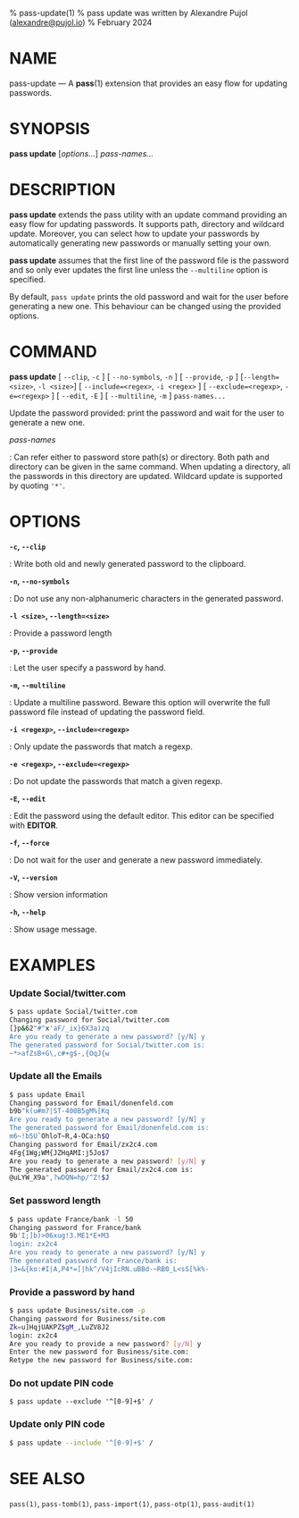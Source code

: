 % pass-update(1)
% pass update was written by Alexandre Pujol (alexandre@pujol.io)
% February 2024

# NAME

pass-update — A **pass**(1) extension that provides an easy flow for updating passwords.

# SYNOPSIS

**pass update** [*options…*] *pass-names...*

# DESCRIPTION

**pass update** extends the pass utility with an update command providing an easy flow for updating passwords. It supports path, directory and wildcard update. Moreover, you can select how to update your passwords by automatically
generating new passwords or manually setting your own.

**pass update** assumes that the first line of the password file is the password and so only ever updates the first line unless the `--multiline` option is specified.

By default, `pass update` prints the old password and wait for the user before generating a new one. This behaviour can be changed using the provided options.

# COMMAND

**pass update** [ `--clip`, `-c` ] [ `--no-symbols`, `-n` ] [ `--provide`, `-p` ] [`--length=<size>`, `-l <size>`] [ `--include=<regex>`, `-i <regex>` ] [ `--exclude=<regexp>`, `-e=<regexp>` ] [ `--edit`, `-E` ] [ `--multiline`, `-m` ] `pass-names...`

Update the password provided: print the password and wait for the user to generate a new one.

*pass-names*

: Can refer either to password store path(s) or directory. Both path and directory can be given in the same command. When updating a directory, all the passwords in this directory are updated. Wildcard update is supported by quoting `'*'`.


# OPTIONS

**`-c`, `--clip`**

:  Write both old and newly generated password to the clipboard.

**`-n`, `--no-symbols`**

: Do not use any non-alphanumeric characters in the generated password.

**`-l <size>`, `--length=<size>`**

: Provide a password length

**`-p`, `--provide`**

: Let the user specify a password by hand.

**`-m`, `--multiline`**

: Update a multiline password. Beware this option will overwrite the full password file instead of updating the password field.

**`-i <regexp>`, `--include=<regexp>`**

: Only update the passwords that match a regexp.

**`-e <regexp>`, `--exclude=<regexp>`**

: Do not update the passwords that match a given regexp.

**`-E`, `--edit`**

: Edit the password using the default editor. This editor can be specified with **EDITOR**.

**`-f`, `--force`**

: Do not wait for the user and generate a new password immediately.

**`-V`, `--version`**

: Show version information

**`-h`, `--help`**

: Show usage message.

# EXAMPLES

### Update Social/twitter.com

```sh
$ pass update Social/twitter.com
Changing password for Social/twitter.com
[}p&62"#"x'aF/_ix}6X3a)zq
Are you ready to generate a new password? [y/N] y
The generated password for Social/twitter.com is:
~*>afZsB+G\,c#+g$-,{OqJ{w
```


### Update all the Emails

```sh
$ pass update Email
Changing password for Email/donenfeld.com
b9b"k(u#m7|ST-400B5gM%[Kq
Are you ready to generate a new password? [y/N] y
The generated password for Email/donenfeld.com is:
m6~!b5U`OhloT~R,4-OCa:h$Q
Changing password for Email/zx2c4.com
4Fg{1Wg;WM{JZHqAMI:j5Jo$7
Are you ready to generate a new password? [y/N] y
The generated password for Email/zx2c4.com is:
@uLYW_X9a",?wDQN=hp/^Z!$J
```

### Set password length

```sh
$ pass update France/bank -l 50
Changing password for France/bank
9b'I;]b)>06xug!3.ME1*E+M3
login: zx2c4
Are you ready to generate a new password? [y/N] y
The generated password for France/bank is:
|3=&{ko:#I|A,P4*=[|hk^/V4jIcRN.uBBd-~RB0_L<sS[%k%-
```

### Provide a password by hand

```sh
$ pass update Business/site.com -p
Changing password for Business/site.com
Zk=u]HqjUAKPZ$gM_,LuZV8J2
login: zx2c4
Are you ready to provide a new password? [y/N] y
Enter the new password for Business/site.com:
Retype the new password for Business/site.com:
```

### Do not update PIN code

```
$ pass update --exclude '^[0-9]+$' /
```

### Update only PIN code

```sh
$ pass update --include '^[0-9]+$' /
```

# SEE ALSO
`pass(1)`, `pass-tomb(1)`, `pass-import(1)`, `pass-otp(1)`, `pass-audit(1)`
